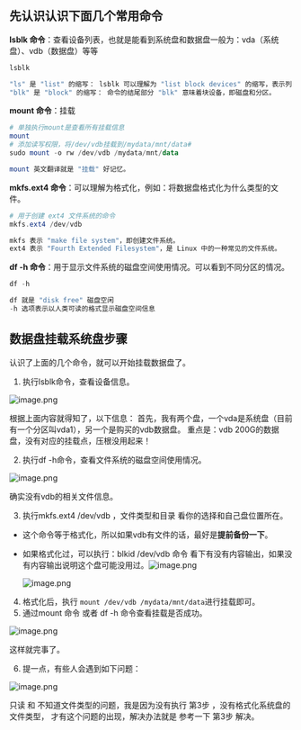 ## 先认识认识下面几个常用命令
**lsblk 命令**：查看设备列表，也就是能看到系统盘和数据盘一般为：vda（系统盘）、vdb（数据盘）等等
```powershell
lsblk

"ls" 是 "list" 的缩写： lsblk 可以理解为 "list block devices" 的缩写，表示列出块设备的信息。
"blk" 是 "block" 的缩写： 命令的结尾部分 "blk" 意味着块设备，即磁盘和分区。
```
**mount 命令**：挂载

```powershell
# 单独执行mount是查看所有挂载信息
mount
# 添加读写权限，将/dev/vdb挂载到/mydata/mnt/data# 
sudo mount -o rw /dev/vdb /mydata/mnt/data

mount 英文翻译就是 "挂载" 好记忆。
```
**mkfs.ext4 命令**：可以理解为格式化，例如：将数据盘格式化为什么类型的文件。
```powershell
# 用于创建 ext4 文件系统的命令
mkfs.ext4 /dev/vdb

mkfs 表示 "make file system"，即创建文件系统。
ext4 表示 "Fourth Extended Filesystem"，是 Linux 中的一种常见的文件系统。
```
**df -h 命令**：用于显示文件系统的磁盘空间使用情况。可以看到不同分区的情况。
```powershell
df -h 

df 就是 "disk free" 磁盘空闲
-h 选项表示以人类可读的格式显示磁盘空间信息
```
## 数据盘挂载系统盘步骤
认识了上面的几个命令，就可以开始挂载数据盘了。

1. 执行lsblk命令，查看设备信息。

![image.png](https://cdn.nlark.com/yuque/0/2024/png/32707260/1705285659107-5d0a8d59-75b9-4ee5-8443-6940c0f9d95d.png#averageHue=%232c201e&clientId=ua672623f-b44a-4&from=paste&height=100&id=u265e30cb&originHeight=125&originWidth=1077&originalType=binary&ratio=1.25&rotation=0&showTitle=false&size=26530&status=done&style=none&taskId=u20029773-ce3e-4431-a164-df533d5e1c0&title=&width=861.6)

根据上面内容就得知了，以下信息：
首先，我有两个盘，一个vda是系统盘（目前有一个分区叫vda1），另一个是购买的vdb数据盘。
重点是：vdb 200G的数据盘，没有对应的挂载点，压根没用起来！

2. 执行df -h命令，查看文件系统的磁盘空间使用情况。

![image.png](https://cdn.nlark.com/yuque/0/2024/png/32707260/1705285842127-126f8287-1cda-4e62-8484-776506e161ab.png#averageHue=%2322201f&clientId=ua672623f-b44a-4&from=paste&height=192&id=u045818e2&originHeight=240&originWidth=1097&originalType=binary&ratio=1.25&rotation=0&showTitle=false&size=31251&status=done&style=none&taskId=uf1f6f98a-b155-489f-abb4-87b58961792&title=&width=877.6)

确实没有vdb的相关文件信息。

3. 执行mkfs.ext4 /dev/vdb ，文件类型和目录 看你的选择和自己盘位置所在。
- 这个命令等于格式化，所以如果vdb有文件的话，最好是**提前备份一下**。

- 如果格式化过，可以执行：blkid /dev/vdb 命令 看下有没有内容输出，如果没有内容输出说明这个盘可能没用过。![image.png](https://cdn.nlark.com/yuque/0/2024/png/32707260/1705286256283-aa010ad5-b0ab-4d9d-a6b8-ddc59fac4648.png#averageHue=%23292624&clientId=ua672623f-b44a-4&from=paste&height=65&id=HZ6Hm&originHeight=81&originWidth=465&originalType=binary&ratio=1.25&rotation=0&showTitle=false&size=8465&status=done&style=none&taskId=u27a62ce4-d9a0-402c-99a2-6d68a3ca46f&title=&width=372)

  

  ![image.png](https://cdn.nlark.com/yuque/0/2024/png/32707260/1705286280056-a543c020-87af-4fec-b093-6c051294dc32.png#averageHue=%23232120&clientId=ua672623f-b44a-4&from=paste&height=243&id=u11efe0b3&originHeight=304&originWidth=809&originalType=binary&ratio=1.25&rotation=0&showTitle=false&size=33926&status=done&style=none&taskId=u61534c3e-926e-415f-b399-3c18efd8cb2&title=&width=647.2)

4. 格式化后，执行 `mount /dev/vdb /mydata/mnt/data`进行挂载即可。
5. 通过mount 命令 或者 df -h 命令查看挂载是否成功。

![image.png](https://cdn.nlark.com/yuque/0/2024/png/32707260/1705286391080-c8013f7c-91a6-4b1c-8c3a-588207cbbbe5.png#averageHue=%23282321&clientId=ua672623f-b44a-4&from=paste&height=274&id=ub75d6894&originHeight=342&originWidth=1142&originalType=binary&ratio=1.25&rotation=0&showTitle=false&size=60302&status=done&style=none&taskId=u46c4418d-941c-4e4d-b63d-b22ddc82667&title=&width=913.6)

这样就完事了。

6. 提一点，有些人会遇到如下问题：

![image.png](https://cdn.nlark.com/yuque/0/2024/png/32707260/1705286449708-bff26d42-d638-407c-a79f-b712d23285d2.png#averageHue=%232e2b26&clientId=ua672623f-b44a-4&from=paste&height=70&id=u9267b900&originHeight=87&originWidth=600&originalType=binary&ratio=1.25&rotation=0&showTitle=false&size=11838&status=done&style=none&taskId=uedda3ccc-c56a-44c3-99d8-715b0362a5f&title=&width=480)

只读 和 不知道文件类型的问题，我是因为没有执行 第3步 ，没有格式化系统盘的文件类型， 才有这个问题的出现，解决办法就是 参考一下 第3步 解决。